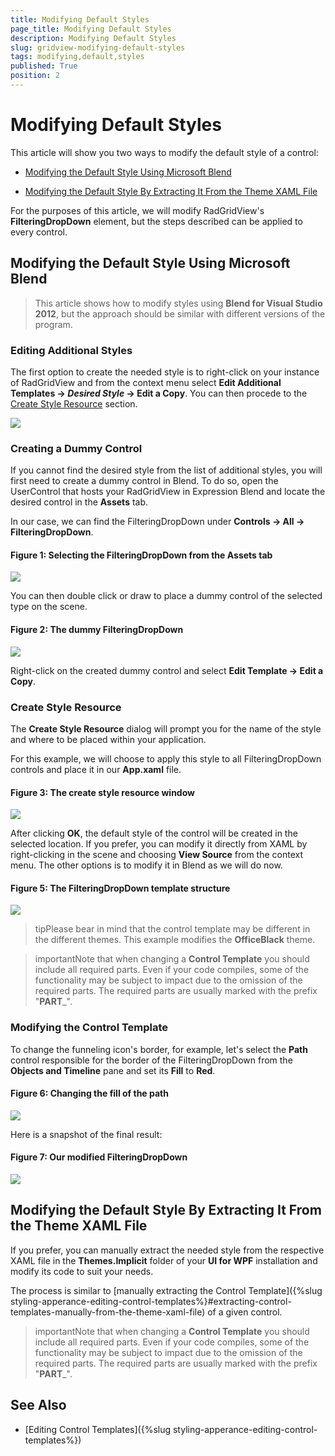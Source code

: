 ```yaml
---
title: Modifying Default Styles
page_title: Modifying Default Styles
description: Modifying Default Styles
slug: gridview-modifying-default-styles
tags: modifying,default,styles
published: True
position: 2
---
```


# Modifying Default Styles

This article will show you two ways to modify the default style of a control:

* [Modifying the Default Style Using Microsoft Blend](#modifying-the-default-style-using-microsoft-blend)

* [Modifying the Default Style By Extracting It From the Theme XAML File](#modifying-the-default-style-by-extracting-it-from-the-theme-xaml-file)

For the purposes of this article, we will modify RadGridView's **FilteringDropDown** element, but the steps described can be applied to every control.

## Modifying the Default Style Using Microsoft Blend

>This article shows how to modify styles using **Blend for Visual Studio 2012**, but the approach should be similar with different versions of the program.

### Editing Additional Styles

The first option to create the needed style is to right-click on your instance of RadGridView and from the context menu select **Edit Additional Templates -> _Desired Style_ -> Edit a Copy**. You can then procede to the [Create Style Resource](#create-style-resource) section.

![](images/RadGridView_Styles_and_Templates_Additional_Styles.png)

### Creating a Dummy Control

If you cannot find the desired style from the list of additional styles, you will first need to create a dummy control in Blend. To do so, open the UserControl that hosts your RadGridView in Expression Blend and locate the desired control in the **Assets** tab.

In our case, we can find the FilteringDropDown under **Controls -> All -> FilteringDropDown**.

#### __Figure 1: Selecting the FilteringDropDown from the Assets tab__

![](images/RadGridView_Styles_and_Templates_Styling_FilteringControl_1.png)

You can then double click or draw to place a dummy control of the selected type on the scene.

#### __Figure 2: The dummy FilteringDropDown__

![](images/RadGridView_Styles_and_Templates_Styling_FilteringControl_2.png)

Right-click on the created dummy control and select **Edit Template -> Edit a Copy**. 

### Create Style Resource

The **Create Style Resource** dialog will prompt you for the name of the style and where to be placed within your application.

For this example, we will choose to apply this style to all FilteringDropDown controls and place it in our **App.xaml** file.

#### __Figure 3: The create style resource window__

![](images/RadGridView_Styles_and_Templates_Styling_FilteringControl_7.png)

After clicking **OK**, the default style of the control will be created in the selected location. If you prefer, you can modify it directly from XAML by right-clicking in the scene and choosing **View Source** from the context menu. The other options is to modify it in Blend as we will do now.

#### __Figure 5: The FilteringDropDown template structure__

![](images/RadGridView_Styles_and_Templates_Styling_FilteringControl_4.png)

>tipPlease bear in mind that the control template may be different in the different themes. This example modifies the **OfficeBlack** theme.

>importantNote that when changing a __Control Template__ you should include all required parts. Even if your code compiles, some of the functionality may be subject to impact due to the omission of the required parts. The required parts are usually marked with the prefix "__PART___".

### Modifying the Control Template

To change the funneling icon's border, for example, let's select the **Path** control responsible for the border of the FilteringDropDown from the **Objects and Timeline** pane and set its **Fill** to **Red**.

#### __Figure 6: Changing the fill of the path__

![](images/RadGridView_Styles_and_Templates_Styling_FilteringControl_5.png)

Here is a snapshot of the final result:

#### __Figure 7: Our modified FilteringDropDown__

![](images/RadGridView_Styles_and_Templates_Styling_FilteringControl_6.png)

## Modifying the Default Style By Extracting It From the Theme XAML File

If you prefer, you can manually extract the needed style from the respective XAML file in the **Themes.Implicit** folder of your **UI for WPF** installation and modify its code to suit your needs.

The process is similar to [manually extracting the Control Template]({%slug styling-apperance-editing-control-templates%}#extracting-control-templates-manually-from-the-theme-xaml-file) of a given control.

>importantNote that when changing a __Control Template__ you should include all required parts. Even if your code compiles, some of the functionality may be subject to impact due to the omission of the required parts. The required parts are usually marked with the prefix "__PART___".

## See Also

* [Editing Control Templates]({%slug styling-apperance-editing-control-templates%})